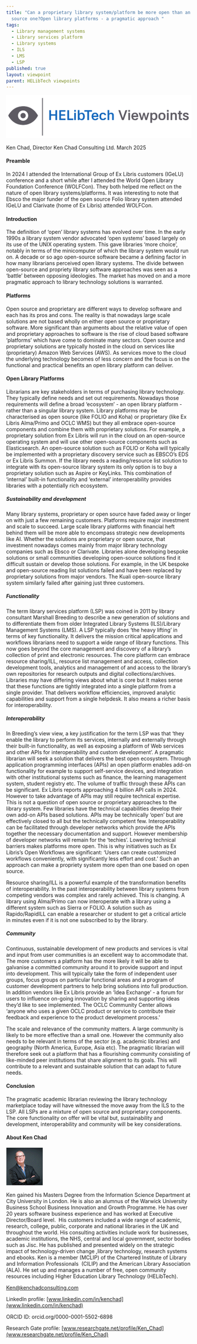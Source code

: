 ```yaml
---
title: "Can a proprietary library system/platform be more open than an open
  source one?Open library platforms - a pragmatic approach "
tags:
  - Library management systems
  - Library services platform
  - Library systems
  - ILS
  - LMS
  - LSP
published: true
layout: viewpoint
parent: HELibTech viewpoints
---
```

![](/assets/images/logo-viewpoints.svg)

Ken Chad, Director Ken Chad Consulting Ltd. March 2025

#### Preamble

In 2024 I attended the International Group of Ex Libris customers (IGeLU) conference and a short while after I attended the World Open Library Foundation Conference (WOLFCon). They both helped me reflect on the nature of open library systems/platforms. It was interesting to note that Ebsco the major funder of the open source Folio library system attended IGeLU and Clarivate (home of Ex Libris) attended WOLFCon.

#### Introduction

The definition of ‘open’ library systems has evolved over time. In the early 1990s a library system vendor advocated ‘open systems’ based largely on its use of the UNIX operating system. This gave libraries ‘more choice’, notably in terms of the minicomputer of which the library system would run on. A decade or so ago open-source software became a defining factor in how many librarians perceived open library systems. The divide between open-source and propriety library software approaches was seen as a ‘battle’ between opposing ideologies. The market has moved on and a more pragmatic approach to library technology solutions is warranted.

#### Platforms

Open source and proprietary are different ways to develop software and each has its pros and cons. The reality is that nowadays large scale solutions are not based wholly on either open source or proprietary software. More significant than arguments about the relative value of open and proprietary approaches to software is the rise of cloud based software ‘platforms’ which have come to dominate many sectors. Open source and proprietary solutions are typically hosted in the cloud on services like (proprietary) Amazon Web Services (AWS). As services move to the cloud the underlying technology becomes of less concern and the focus is on the functional and practical benefits an open library platform can deliver.

#### Open Library Platforms

Librarians are key stakeholders in terms of purchasing library technology. They typically define needs and set out requirements. Nowadays those requirements will define a broad ‘ecosystem’ - an open library platform - rather than a singular library system. Library platforms may be characterised as open source (like FOLIO and Koha) or proprietary (like Ex Libris Alma/Primo and OCLC WMS) but they all embrace open-source components and combine them with proprietary solutions. For example, a proprietary solution from Ex Libris will run in the cloud on an open-source operating system and will use other open-source components such as Elasticsearch. An open-source solution such as FOLIO or Koha will typically be implemented with a proprietary discovery service such as EBSCO’s EDS or Ex Libris Summon. If the library needs a reading/resource list solution to integrate with its open-source library system its only option is to buy a proprietary solution such as Aspire or KeyLinks. This combination of ‘internal’ built-in functionality and ‘external’ interoperability provides libraries with a potentially rich ecosystem.

##### Sustainability and development

Many library systems, proprietary or open source have faded away or linger on with just a few remaining customers. Platforms require major investment and scale to succeed. Large scale library platforms with financial heft behind them will be more able to encompass strategic new developments like AI. Whether the solutions are proprietary or open source, that investment nowadays comes mainly from major library technology companies such as Ebsco or Clarivate. Libraries alone developing bespoke solutions or small communities developing open-source solutions find it difficult sustain or develop those solutions. For example, in the UK bespoke and open-source reading list solutions failed and have been replaced by proprietary solutions from major vendors. The Kuali open-source library system similarly failed after gaining just three customers. 

##### Functionality

The term library services platform (LSP) was coined in 2011 by library consultant Marshall Breeding to describe a new generation of solutions and to differentiate them from older Integrated Library Systems (ILS)/Library Management Systems (LMS). A LSP typically does ‘the heavy lifting’ in terms of key functionality. It delivers the mission critical applications and workflows librarians need to support a wide range of library functions. This now goes beyond the core management and discovery of a library’s collection of print and electronic resources. The core platform can embrace resource sharing/ILL, resource list management and access, collection development tools, analytics and management of and access to the library’s own repositories for research outputs and digital collections/archives. Libraries may have differing views about what is core but It makes sense that these functions are tightly integrated into a single platform from a single provider. That delivers workflow efficiencies, improved analytic capabilities and support from a single helpdesk. It also means a richer basis for interoperability.

##### Interoperability

In Breeding’s view view, a key justification for the term LSP was that ‘they enable the library to perform its services, internally and externally through their built-in functionality, as well as exposing a platform of Web services and other APIs for interoperability and custom development’. A pragmatic librarian will seek a solution that delivers the best open ecosystem. Through application programming interfaces (APIs) an open platform enables add-on functionality for example to support self-service devices, and integration with other institutional systems such as finance, the learning management system, student registry etc. The volume of traffic through these APIs can be significant. Ex Libris reports approaching 4 billion API calls in 2024. However to take advantage of APIs may still require technical expertise. This is not a question of open source or proprietary approaches to the library system. Few libraries have the technical capabilities develop their own add-on APIs based solutions. APIs may be technically ‘open’ but are effectively closed to all but the technically competent few. Interoperability can be facilitated through developer networks which provide the APIs together the necessary documentation and support. However membership of developer networks will remain for the ‘techies’. Lowering technical barriers makes platforms more open. This is why initiatives such as Ex Libris’s Open Workflows are significant: ‘Users can create customized workflows conveniently, with significantly less effort and cost.’  Such an approach can make a propriety system more open than one based on open source.

Resource sharing/ILL is a powerful example of the transformation benefits of interoperability. In the past interoperability between library systems from competing vendors was complex and rarely achieved. This is changing. A library using Alma/Primo can now interoperate with a library using a different system such as Sierra or FOLIO. A solution such as Rapido/RapidILL can enable a researcher or student to get a critical article in minutes even if it is not one subscribed to by the library.

##### Community

Continuous, sustainable development of new products and services is vital and input from user communities is an excellent way to accommodate that. The more customers a platform has the more likely it will be able to galvanise a committed community around it to provide support and input into development. This will typically take the form of independent user groups, focus groups on particular functional areas and a program of customer development partners to help bring solutions into full production. In addition vendors like Ex Libris provide an ‘Idea Exchange’ - a forum for users to influence on-going innovation by sharing and supporting ideas they’d like to see implemented. The OCLC Community Center allows ‘anyone who uses a given OCLC product or service to contribute their feedback and experience to the product development process.' 

The scale and relevance of the community matters. A large community is likely to be more effective than a small one. However the community also needs to be relevant in terms of the sector (e.g. academic libraries) and geography (North America, Europe, Asia etc). The pragmatic librarian will therefore seek out a platform that has a flourishing community consisting of like-minded peer institutions that share alignment to its goals. This will contribute to a relevant and sustainable solution that can adapt to future needs.

#### Conclusion

The pragmatic academic librarian reviewing the library technology marketplace today will have witnessed the move away from the ILS to the LSP. All LSPs are a mixture of open source and proprietary components. The core functionality on offer will be vital but, sustainability and development, interoperability and community will be key considerations.

#### About Ken Chad

![](/assets/images/ken-chad.gif)

Ken gained his Masters Degree from the Information Science Department at City University in London. He is also an alumnus of the Warwick University Business School Business Innovation and Growth Programme. He has over 20 years software business experience and has worked at Executive Director/Board level.  His customers included a wide range of academic, research, college, public, corporate and national libraries in the UK and throughout the world. His consulting activities include work for businesses, academic institutions, the NHS, central and local government, sector bodies such as Jisc. He has published and presented widely on the strategic impact of technology-driven change ,library technology, research systems and ebooks. Ken is a member (MCLIP) of the Chartered Institute of Library and Information Professionals  (CILIP) and the American Library Association (ALA). He set up and manages a number of free, open community resources including Higher Education Library Technology (HELibTech).

[Ken@kenchadconsulting.com](Ken@kenchadconsulting.com)

LinkedIn profile: [www.linkedin.com/in/kenchad](www.linkedin.com/in/kenchad)

ORCID ID: orcid.org/0000-0001-5502-6898

Research Gate profile: [www.researchgate.net/profile/Ken_Chad](www.researchgate.net/profile/Ken_Chad)
